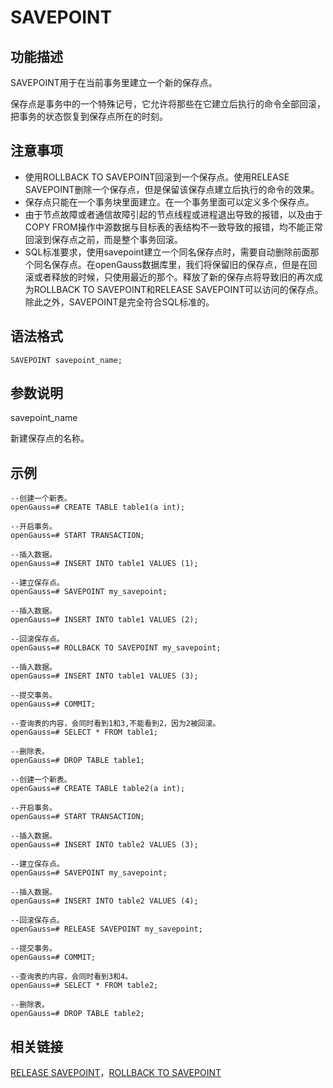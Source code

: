 # SAVEPOINT

## 功能描述<a name="zh-cn_topic_0283137144_zh-cn_topic_0237122183_zh-cn_topic_0059777880_section532518817713"></a>

SAVEPOINT用于在当前事务里建立一个新的保存点。

保存点是事务中的一个特殊记号，它允许将那些在它建立后执行的命令全部回滚，把事务的状态恢复到保存点所在的时刻。

## 注意事项<a name="zh-cn_topic_0283137144_zh-cn_topic_0237122183_zh-cn_topic_0059777880_section7325138279"></a>

-   使用ROLLBACK TO SAVEPOINT回滚到一个保存点。使用RELEASE SAVEPOINT删除一个保存点，但是保留该保存点建立后执行的命令的效果。
-   保存点只能在一个事务块里面建立。在一个事务里面可以定义多个保存点。
-   由于节点故障或者通信故障引起的节点线程或进程退出导致的报错，以及由于COPY FROM操作中源数据与目标表的表结构不一致导致的报错，均不能正常回滚到保存点之前，而是整个事务回滚。
-   SQL标准要求，使用savepoint建立一个同名保存点时，需要自动删除前面那个同名保存点。在openGauss数据库里，我们将保留旧的保存点，但是在回滚或者释放的时候，只使用最近的那个。释放了新的保存点将导致旧的再次成为ROLLBACK TO SAVEPOINT和RELEASE SAVEPOINT可以访问的保存点。除此之外，SAVEPOINT是完全符合SQL标准的。

## 语法格式<a name="zh-cn_topic_0283137144_zh-cn_topic_0237122183_zh-cn_topic_0059777880_section173261081673"></a>

```
SAVEPOINT savepoint_name;
```

## 参数说明<a name="zh-cn_topic_0283137144_zh-cn_topic_0237122183_zh-cn_topic_0059777880_section7327198178"></a>

savepoint\_name

新建保存点的名称。

## 示例<a name="zh-cn_topic_0283137144_zh-cn_topic_0237122183_zh-cn_topic_0059777880_section11329989719"></a>

```
--创建一个新表。
openGauss=# CREATE TABLE table1(a int);

--开启事务。
openGauss=# START TRANSACTION;

--插入数据。
openGauss=# INSERT INTO table1 VALUES (1);

--建立保存点。
openGauss=# SAVEPOINT my_savepoint;

--插入数据。
openGauss=# INSERT INTO table1 VALUES (2);

--回滚保存点。
openGauss=# ROLLBACK TO SAVEPOINT my_savepoint;

--插入数据。
openGauss=# INSERT INTO table1 VALUES (3);

--提交事务。
openGauss=# COMMIT;

--查询表的内容，会同时看到1和3,不能看到2，因为2被回滚。
openGauss=# SELECT * FROM table1;

--删除表。
openGauss=# DROP TABLE table1;

--创建一个新表。
openGauss=# CREATE TABLE table2(a int);

--开启事务。
openGauss=# START TRANSACTION;

--插入数据。
openGauss=# INSERT INTO table2 VALUES (3);

--建立保存点。
openGauss=# SAVEPOINT my_savepoint;

--插入数据。
openGauss=# INSERT INTO table2 VALUES (4);

--回滚保存点。
openGauss=# RELEASE SAVEPOINT my_savepoint;

--提交事务。
openGauss=# COMMIT;

--查询表的内容，会同时看到3和4。
openGauss=# SELECT * FROM table2;

--删除表。
openGauss=# DROP TABLE table2;
```

## 相关链接<a name="zh-cn_topic_0283137144_zh-cn_topic_0237122183_zh-cn_topic_0059777880_section183301781176"></a>

[RELEASE SAVEPOINT](RELEASE-SAVEPOINT.md)，[ROLLBACK TO SAVEPOINT](ROLLBACK-TO-SAVEPOINT.md)


